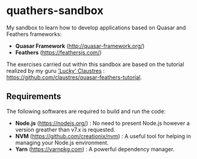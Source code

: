 # quathers-sandbox
My sandbox to learn how to develop applications based on Quasar and Feathers frameworks:
* **Quasar Framework** (http://quasar-framework.org/)
* **Feathers** (https://feathersjs.com/)

The exercises carried out within this sandbox are based on the tutorial realized by my guru ['Lucky' Claustres](https://github.com/claustres) : https://github.com/claustres/quasar-feathers-tutorial. 

## Requirements
The following softwares are required to build and run the code:
* **Node.js** (https://nodejs.org/) : No need to present Node.js however a version greather than v7.x is requested. 
* **NVM** (https://github.com/creationix/nvm) : A useful tool for helping in managing your Node.js environment.
* **Yarn** (https://yarnpkg.com) : A powerful dependency manager.



